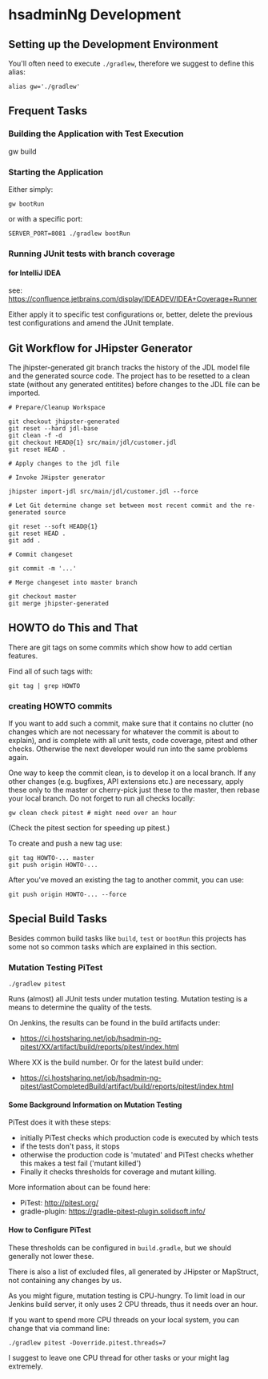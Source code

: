 # hsadminNg Development

## Setting up the Development Environment

You'll often need to execute `./gradlew`, therefore we suggest to define this alias:

    alias gw='./gradlew'

## Frequent Tasks

### Building the Application with Test Execution

gw build

### Starting the Application

Either simply:

    gw bootRun

or with a specific port:

    SERVER_PORT=8081 ./gradlew bootRun

### Running JUnit tests with branch coverage

#### for IntelliJ IDEA

see: https://confluence.jetbrains.com/display/IDEADEV/IDEA+Coverage+Runner

Either apply it to specific test configurations or,
better, delete the previous test configurations and amend the JUnit template.

## Git Workflow for JHipster Generator

The jhipster-generated git branch tracks the history of the JDL model file
and the generated source code. The project has to be resetted to a clean state
(without any generated entitites) before changes to the JDL file can be imported.

    # Prepare/Cleanup Workspace

    git checkout jhipster-generated
    git reset --hard jdl-base
    git clean -f -d
    git checkout HEAD@{1} src/main/jdl/customer.jdl
    git reset HEAD .

    # Apply changes to the jdl file

    # Invoke JHipster generator

    jhipster import-jdl src/main/jdl/customer.jdl --force

    # Let Git determine change set between most recent commit and the re-generated source

    git reset --soft HEAD@{1}
    git reset HEAD .
    git add .

    # Commit changeset

    git commit -m '...'

    # Merge changeset into master branch

    git checkout master
    git merge jhipster-generated

## HOWTO do This and That

There are git tags on some commits which show how to add certian features.

Find all of such tags with:

    git tag | grep HOWTO

### creating HOWTO commits

If you want to add such a commit, make sure that it contains no clutter
(no changes which are not necessary for whatever the commit is about to explain),
and is complete with all unit tests, code coverage, pitest and other checks.
Otherwise the next developer would run into the same problems again.

One way to keep the commit clean, is to develop it on a local branch.
If any other changes (e.g. bugfixes, API extensions etc.) are necessary,
apply these only to the master or cherry-pick just these to the master,
then rebase your local branch. Do not forget to run all checks locally:

    gw clean check pitest # might need over an hour

(Check the pitest section for speeding up pitest.)

To create and push a new tag use:

    git tag HOWTO-... master
    git push origin HOWTO-...

After you've moved an existing the tag to another commit, you can use:

    git push origin HOWTO-... --force

## Special Build Tasks

Besides common build tasks like `build`, `test` or `bootRun` this projects has some not so common tasks which are explained in this section.

### Mutation Testing PiTest

    ./gradlew pitest

Runs (almost) all JUnit tests under mutation testing.
Mutation testing is a means to determine the quality of the tests.

On Jenkins, the results can be found in the build artifacts under:

-   https://ci.hostsharing.net/job/hsadmin-ng-pitest/XX/artifact/build/reports/pitest/index.html

Where XX is the build number. Or for the latest build under:

-   https://ci.hostsharing.net/job/hsadmin-ng-pitest/lastCompletedBuild/artifact/build/reports/pitest/index.html

#### Some Background Information on Mutation Testing

PiTest does it with these steps:

-   initially PiTest checks which production code is executed by which tests
-   if the tests don't pass, it stops
-   otherwise the production code is 'mutated' and PiTest checks whether this makes a test fail ('mutant killed')
-   Finally it checks thresholds for coverage and mutant killing.

More information about can be found here:

-   PiTest: http://pitest.org/
-   gradle-plugin: https://gradle-pitest-plugin.solidsoft.info/

#### How to Configure PiTest

These thresholds can be configured in `build.gradle`,
but we should generally not lower these.

There is also a list of excluded files, all generated by JHipster or MapStruct, not containing any changes by us.

As you might figure, mutation testing is CPU-hungry.
To limit load in our Jenkins build server, it only uses 2 CPU threads, thus it needs over an hour.

If you want to spend more CPU threads on your local system, you can change that via command line:

    ./gradlew pitest -Doverride.pitest.threads=7

I suggest to leave one CPU thread for other tasks or your might lag extremely.
